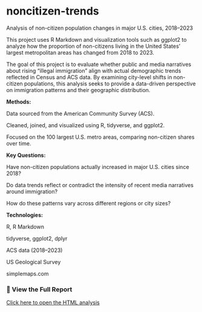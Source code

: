 # noncitizen-trends
Analysis of non-citizen population changes in major U.S. cities, 2018–2023

This project uses R Markdown and visualization tools such as ggplot2 to analyze how the proportion of non-citizens living in the United States’ largest metropolitan areas has changed from 2018 to 2023.

The goal of this project is to evaluate whether public and media narratives about rising “illegal immigration” align with actual demographic trends reflected in Census and ACS data. By examining city-level shifts in non-citizen populations, this analysis seeks to provide a data-driven perspective on immigration patterns and their geographic distribution.

**Methods:**

Data sourced from the American Community Survey (ACS).

Cleaned, joined, and visualized using R, tidyverse, and ggplot2.

Focused on the 100 largest U.S. metro areas, comparing non-citizen shares over time.

**Key Questions:**

Have non-citizen populations actually increased in major U.S. cities since 2018?

Do data trends reflect or contradict the intensity of recent media narratives around immigration?

How do these patterns vary across different regions or city sizes?

**Technologies:**

R, R Markdown

tidyverse, ggplot2, dplyr

ACS data (2018–2023)

US Geological Survey

simplemaps.com

### 📄 View the Full Report
[Click here to open the HTML analysis](PROJECT.html)

